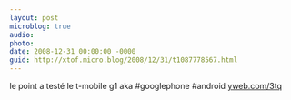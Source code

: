```yaml
---
layout: post
microblog: true
audio: 
photo: 
date: 2008-12-31 00:00:00 -0000
guid: http://xtof.micro.blog/2008/12/31/t1087778567.html
---
```

le point a testé le t-mobile g1 aka #googlephone #android [yweb.com/3tq](http://yweb.com/3tq)
